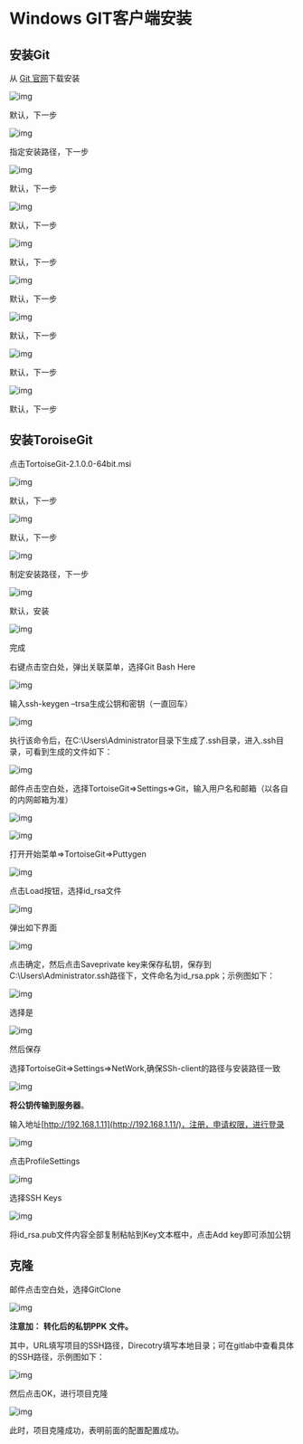 # Windows GIT客户端安装

## 安装Git

从 [Git 官网][git]下载安装

![img](../images/clip_image002.jpg)

默认，下一步

 

![img](../images/clip_image004.jpg)

指定安装路径，下一步

 

![img](../images/clip_image006.jpg)

默认，下一步

![img](../images/clip_image008.jpg)

默认，下一步

 

![img](../images/clip_image010.jpg)

默认，下一步

![img](../images/clip_image012.jpg)

默认，下一步

 

![img](../images/clip_image014.jpg)

默认，下一步

![img](../images/clip_image016.jpg)

默认，下一步

 

![img](../images/clip_image018.jpg)

默认，下一步

 

## 安装ToroiseGit

点击TortoiseGit-2.1.0.0-64bit.msi

![img](../images/clip_image020.jpg)

默认，下一步

 

![img](../images/clip_image022.jpg)

默认，下一步

 

![img](../images/clip_image024.jpg)

制定安装路径，下一步

![img](../images/clip_image026.jpg)

默认，安装

 

![img](../images/clip_image028.jpg)

完成

 

右键点击空白处，弹出关联菜单，选择Git Bash Here

![img](../images/clip_image030.jpg)

 

输入ssh-keygen –trsa生成公钥和密钥（一直回车）

![img](../images/clip_image032.jpg)

执行该命令后，在C:\Users\Administrator目录下生成了.ssh目录，进入.ssh目录，可看到生成的文件如下：

![img](../images/clip_image034.jpg)

邮件点击空白处，选择TortoiseGit=>Settings=>Git，输入用户名和邮箱（以各自的内网邮箱为准）

![img](../images/clip_image036.jpg)

![img](../images/clip_image038.jpg)

打开开始菜单=>TortoiseGit=>Puttygen

![img](../images/clip_image040.jpg)

 

点击Load按钮，选择id_rsa文件

![img](../images/clip_image042.jpg)

 

弹出如下界面

![img](../images/clip_image044.jpg)

点击确定，然后点击Saveprivate key来保存私钥，保存到C:\Users\Administrator\.ssh路径下，文件命名为id_rsa.ppk；示例图如下：

![img](../images/clip_image046.jpg)

选择是

![img](../images/clip_image048.jpg)

然后保存

 

选择TortoiseGit=>Settings=>NetWork,确保SSh-client的路径与安装路径一致

![img](../images/clip_image050.jpg)

**将公钥传输到服务器**。

输入地址[http://192.168.1.11](http://192.168.1.11/)，注册，申请权限，进行登录

![img](../images/clip_image052.jpg)

点击ProfileSettings

![img](../images/clip_image054.jpg)

选择SSH Keys

![img](../images/clip_image056.jpg)

将id_rsa.pub文件内容全部复制粘帖到Key文本框中，点击Add key即可添加公钥

 

 

## 克隆

邮件点击空白处，选择GitClone

![img](../images/clip_image058.jpg)

**注意加：** **转化后的私钥PPK** **文件。**

其中，URL填写项目的SSH路径，Direcotry填写本地目录；可在gitlab中查看具体的SSH路径，示例图如下：

![img](../images/clip_image060.jpg)

 

然后点击OK，进行项目克隆

![img](../images/clip_image062.jpg)

此时，项目克隆成功，表明前面的配置配置成功。



[git]: https://git-scm.com/
